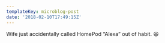 ```yaml
---
templateKey: microblog-post
date: '2018-02-10T17:49:15Z'
---
```


Wife just accidentally called HomePod “Alexa” out of habit. 😆

